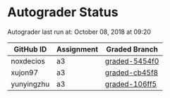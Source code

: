 # Autograder Status
Autograder last run at: October 08, 2018 at 09:20

| GitHub ID | Assignment | Graded Branch |
|-----------|------------|---------------|
| noxdecios | a3 | [graded-5454f0](https://github.com/Fall2018COMP401-001/a3-noxdecios/tree/graded-5454f0) | 
| xujon97 | a3 | [graded-cb45f8](https://github.com/Fall2018COMP401-001/a3-xujon97/tree/graded-cb45f8) | 
| yunyingzhu | a3 | [graded-106ff5](https://github.com/Fall2018COMP401-001/a3-yunyingzhu/tree/graded-106ff5) | 
